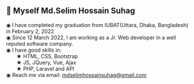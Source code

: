  <h2>👋 Myself Md.Selim Hossain Suhag </h2>
 
◉ I have completed my graduation from IUBAT(Uttara, Dhaka, Bangladesh) in February 2, 2022  <br/>
◉ Since 12 March 2022, I am working as a Jr. Web developer in a well reputed software company. <br/>
◉ I have good skills in: <br/>
&nbsp;&nbsp;&nbsp;&nbsp;&nbsp;&nbsp; ★ HTML, CSS, Bootstrap <br/>
&nbsp;&nbsp;&nbsp;&nbsp;&nbsp;&nbsp; ★ JS, JQuery, Vue, Ajax <br/>
&nbsp;&nbsp;&nbsp;&nbsp;&nbsp;&nbsp; ★ PHP, Laravel and API  <br/>
◉ Reach me via email: mdselimhossainsuhag@gmail.com <br/>

<!--
**Selim1710/Selim1710** is a ✨ _special_ ✨ repository because its `README.md` (this file) appears on your GitHub profile.

Here are some ideas to get you started:

- 🔭 I’m currently working on ...
- 🌱 I’m currently learning ...
- 👯 I’m looking to collaborate on ...
- 🤔 I’m looking for help with ...
- 💬 Ask me about ...
- 📫 How to reach me: ...
- 😄 Pronouns: ...
- ⚡ Fun fact: ...


symbol:  ■ ◉ ⬤  ★ ✸ ✹ ✿ ✽ ⭐ 🖤 ❤️️ ✔️ ❌ ✅  █ ▌ 


-->
